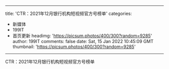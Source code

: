 
---
title: 'CTR：2021年12月银行机构短视频官方号榜单'
categories: 
 - 新媒体
 - 199IT
 - 首页更新
headimg: 'https://picsum.photos/400/300?random=9285'
author: 199IT
comments: false
date: Sat, 15 Jan 2022 10:45:09 GMT
thumbnail: 'https://picsum.photos/400/300?random=9285'
---

<div>   
CTR：2021年12月银行机构短视频官方号榜单  
</div>
            